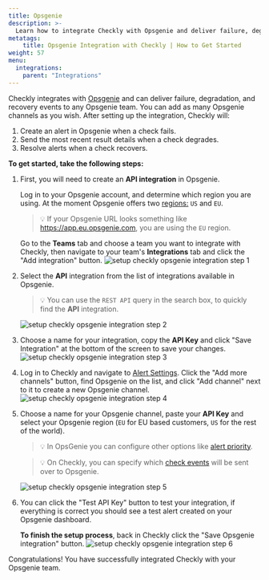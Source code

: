 ```yaml
---
title: Opsgenie
description: >-
  Learn how to integrate Checkly with Opsgenie and deliver failure, degradation, and recovery events to any Opsgenie team. Check our guide!
metatags:
    title: Opsgenie Integration with Checkly | How to Get Started
weight: 57
menu:
  integrations:
    parent: "Integrations"
---
```


Checkly integrates with [Opsgenie](https://opsgenie.com) and can deliver failure, degradation, and recovery events
to any Opsgenie team. You can add as many Opsgenie channels as you wish. After setting up the integration, Checkly will:

1. Create an alert in Opsgenie when a check fails.
2. Send the most recent result details when a check degrades.
3. Resolve alerts when a check recovers.

**To get started, take the following steps:**

1. First, you will need to create an **API integration** in Opsgenie.

    Log in to your Opsgenie account, and determine which region you are using. At the moment Opsgenie offers
    two [regions:](https://docs.opsgenie.com/docs/european-service-region) `US` and `EU`.

    > 💡 If your Opsgenie URL looks something like https://app.eu.opsgenie.com,
    you are using the `EU` region.

    Go to the **Teams** tab and choose a team you want to integrate with Checkly,
    then navigate to your team's **Integrations** tab and click the "Add integration" button.
    ![setup checkly opsgenie integration step 1](/docs/images/integrations/opsgenie/opsgenie_step1.png)

2. Select the **API** integration from the list of integrations available in Opsgenie.

    > 💡 You can use the `REST API` query in the search box, to quickly find the **API** integration.

    ![setup checkly opsgenie integration step 2](/docs/images/integrations/opsgenie/opsgenie_step2.png)

3. Choose a name for your integration, copy the **API Key** and click "Save Integration" at the bottom of the screen to
save your changes.  
    ![setup checkly opsgenie integration step 3](/docs/images/integrations/opsgenie/opsgenie_step3.png)

4. Log in to Checkly and navigate to [Alert Settings](https://app.checklyhq.com/alert-settings/).
Click the "Add more channels" button, find Opsgenie on the list, and click "Add channel" next to it to
create a new Opsgenie channel.
    ![setup checkly opsgenie integration step 4](/docs/images/integrations/opsgenie/opsgenie_step4.png)

5. Choose a name for your Opsgenie channel, paste your **API Key** and select your Opsgenie region (`EU` for EU based
customers, `US` for the rest of the world).

    > 💡 In OpsGenie you can configure other options like
    [alert priority](https://docs.opsgenie.com/docs/alert-priority-settings).

    > 💡 On Checkly, you can specify which [check events](/docs/alerting/alert-channels/) will be sent over to Opsgenie.

    ![setup checkly opsgenie integration step 5](/docs/images/integrations/opsgenie/opsgenie_step5.png)

6. You can click the "Test API Key" button to test your integration, if everything is correct you should see a test
alert created on your Opsgenie dashboard.

    **To finish the setup process**, back in Checkly click the "Save Opsgenie integration" button.
    ![setup checkly opsgenie integration step 6](/docs/images/integrations/opsgenie/opsgenie_step6.png)

Congratulations! You have successfully integrated Checkly with your Opsgenie team.
